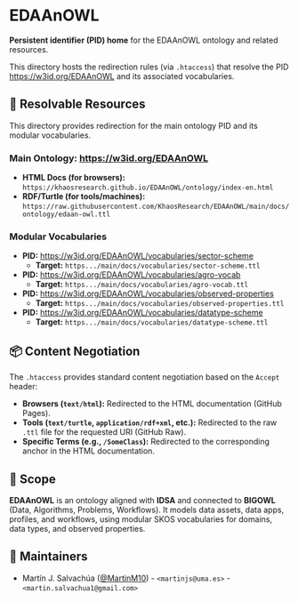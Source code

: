 # EDAAnOWL
**Persistent identifier (PID) home** for the EDAAnOWL ontology and related resources.

This directory hosts the redirection rules (via `.htaccess`) that resolve the PID
<https://w3id.org/EDAAnOWL> and its associated vocabularies.

## 🔗 Resolvable Resources

This directory provides redirection for the main ontology PID and its modular vocabularies.

### Main Ontology: <https://w3id.org/EDAAnOWL>

* **HTML Docs (for browsers):**
    `https://khaosresearch.github.io/EDAAnOWL/ontology/index-en.html`
* **RDF/Turtle (for tools/machines):**
    `https://raw.githubusercontent.com/KhaosResearch/EDAAnOWL/main/docs/ontology/edaan-owl.ttl`

### Modular Vocabularies

* **PID:** <https://w3id.org/EDAAnOWL/vocabularies/sector-scheme>
    * **Target:** `https.../main/docs/vocabularies/sector-scheme.ttl`
* **PID:** <https://w3id.org/EDAAnOWL/vocabularies/agro-vocab>
    * **Target:** `https.../main/docs/vocabularies/agro-vocab.ttl`
* **PID:** <https://w3id.org/EDAAnOWL/vocabularies/observed-properties>
    * **Target:** `https.../main/docs/vocabularies/observed-properties.ttl`
* **PID:** <https://w3id.org/EDAAnOWL/vocabularies/datatype-scheme>
    * **Target:** `https.../main/docs/vocabularies/datatype-scheme.ttl`

## 📦 Content Negotiation

The `.htaccess` provides standard content negotiation based on the `Accept` header:

* **Browsers (`text/html`):** Redirected to the HTML documentation (GitHub Pages).
* **Tools (`text/turtle`, `application/rdf+xml`, etc.):** Redirected to the raw `.ttl` file for the requested URI (GitHub Raw).
* **Specific Terms (e.g., `/SomeClass`):** Redirected to the corresponding anchor in the HTML documentation.

## 🧭 Scope

**EDAAnOWL** is an ontology aligned with **IDSA** and connected to **BIGOWL** (Data, Algorithms, Problems, Workflows).
It models data assets, data apps, profiles, and workflows, using modular SKOS vocabularies for domains, data types, and observed properties.

## 👥 Maintainers

-   Martín J. Salvachúa ([@MartinM10](https://github.com/MartinM10)) - `<martinjs@uma.es>` - `<martin.salvachua1@gmail.com>`
